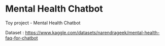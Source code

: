 # Mental Health Chatbot
Toy project - Mental Health Chatbot


Dataset : https://www.kaggle.com/datasets/narendrageek/mental-health-faq-for-chatbot 
